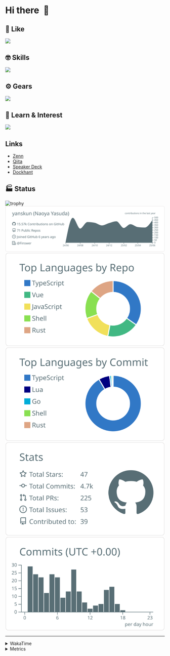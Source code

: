 # Hi there&nbsp; :wave:

## 💌 Like
<img src="https://go-skill-icons.vercel.app/api/icons?i=github" />

## 🤓 Skills
<img src="https://go-skill-icons.vercel.app/api/icons?i=js,ts,vue,nuxtjs,react,nextjs,go,lua,git" />

## ⚙️ Gears
<img src="https://go-skill-icons.vercel.app/api/icons?i=neovim,vscode,githubcopilot,alacritty,tmux" />

## 📖 Learn & Interest
<img src="https://go-skill-icons.vercel.app/api/icons?i=rust,deno,css,zig,playwright,githubactions,storybook,netlify,eslint" />

## Links
- [Zenn](https://zenn.dev/yanskun)
- [Qiita](https://qiita.com/yanskun)
- [Speaker Deck](https://speakerdeck.com/yanskun)
- [Dockhant](https://www.dockhunt.com/users/yanskun)

<!-- https://github.com/ryo-ma/github-profile-trophy -->

## 🏭 Status

<img src="https://github-profile-trophy.vercel.app/?username=yanskun&theme=onedark&row=1" alt="trophy">

<!-- https://github.com/vn7n24fzkq/github-profile-summary-cards -->
<picture>
  <source media="(prefers-color-scheme: dark)" srcset="https://raw.githubusercontent.com/yanskun/yanskun/master/profile-summary-card-output/nord_dark/0-profile-details.svg">
 <img src="https://raw.githubusercontent.com/yanskun/yanskun/master/profile-summary-card-output/default/0-profile-details.svg">
</picture>
<br>
<picture>
  <source media="(prefers-color-scheme: dark)" srcset="https://raw.githubusercontent.com/yanskun/yanskun/master/profile-summary-card-output/nord_dark/1-repos-per-language.svg">
 <img src="https://raw.githubusercontent.com/yanskun/yanskun/master/profile-summary-card-output/default/1-repos-per-language.svg">
</picture>
<picture>
  <source media="(prefers-color-scheme: dark)" srcset="https://raw.githubusercontent.com/yanskun/yanskun/master/profile-summary-card-output/nord_dark/2-most-commit-language.svg">
 <img src="https://raw.githubusercontent.com/yanskun/yanskun/master/profile-summary-card-output/default/2-most-commit-language.svg">
</picture>
<br>
<picture>
  <source media="(prefers-color-scheme: dark)" srcset="https://raw.githubusercontent.com/yanskun/yanskun/master/profile-summary-card-output/nord_dark/3-stats.svg">
 <img src="https://raw.githubusercontent.com/yanskun/yanskun/master/profile-summary-card-output/default/3-stats.svg">
</picture>
<picture>
  <source media="(prefers-color-scheme: dark)" srcset="https://raw.githubusercontent.com/yanskun/yanskun/master/profile-summary-card-output/nord_dark/4-productive-time.svg">
 <img src="https://raw.githubusercontent.com/yanskun/yanskun/master/profile-summary-card-output/default/4-productive-time.svg">
</picture>

---

<details>
  <summary>WakaTime</summary>
<!--START_SECTION:waka-->
![Code Time](http://img.shields.io/badge/Code%20Time-2%2C313%20hrs%2057%20mins-blue)

**🐱 My GitHub Data** 

> 📦 147.8 kB Used in GitHub's Storage 
 > 
> 🏆 2,158 Contributions in the Year 2025
 > 
> 💼 Opted to Hire
 > 
> 📜 132 Public Repositories 
 > 
> 🔑 5 Private Repositories 
 > 
**I'm an Early 🐤** 

```text
🌞 Morning                28006 commits       ████░░░░░░░░░░░░░░░░░░░░░   16.07 % 
🌆 Daytime                106665 commits      ███████████████░░░░░░░░░░   61.19 % 
🌃 Evening                35893 commits       █████░░░░░░░░░░░░░░░░░░░░   20.59 % 
🌙 Night                  3758 commits        █░░░░░░░░░░░░░░░░░░░░░░░░   02.16 % 
```
📅 **I'm Most Productive on Tuesday** 

```text
Monday                   27508 commits       ████░░░░░░░░░░░░░░░░░░░░░   15.78 % 
Tuesday                  38715 commits       ██████░░░░░░░░░░░░░░░░░░░   22.21 % 
Wednesday                36705 commits       █████░░░░░░░░░░░░░░░░░░░░   21.06 % 
Thursday                 33346 commits       █████░░░░░░░░░░░░░░░░░░░░   19.13 % 
Friday                   31704 commits       █████░░░░░░░░░░░░░░░░░░░░   18.19 % 
Saturday                 2167 commits        ░░░░░░░░░░░░░░░░░░░░░░░░░   01.24 % 
Sunday                   4177 commits        █░░░░░░░░░░░░░░░░░░░░░░░░   02.40 % 
```


📊 **This Week I Spent My Time On** 

```text
🕑︎ Time Zone: Asia/Tokyo

💬 Programming Languages: 
TypeScript               18 hrs 19 mins      █████████████████░░░░░░░░   69.19 % 
Markdown                 1 hr 27 mins        █░░░░░░░░░░░░░░░░░░░░░░░░   05.50 % 
Other                    1 hr 25 mins        █░░░░░░░░░░░░░░░░░░░░░░░░   05.38 % 
tmux                     1 hr 6 mins         █░░░░░░░░░░░░░░░░░░░░░░░░   04.16 % 
Go                       54 mins             █░░░░░░░░░░░░░░░░░░░░░░░░   03.45 % 

🔥 Editors: 
Neovim                   23 hrs 39 mins      ██████████████████████░░░   89.29 % 
VS Code                  2 hrs 50 mins       ███░░░░░░░░░░░░░░░░░░░░░░   10.71 % 

💻 Operating System: 
Mac                      26 hrs 29 mins      █████████████████████████   100.00 % 
```


 Last Updated on 30/06/2025 05:30:11 UTC
<!--END_SECTION:waka-->
</details>

<details>
  <summary>Metrics</summary>
  <img src="https://github.com/yanskun/yanskun/blob/main/github-metrics.svg" alt="Metrics">
</details>

